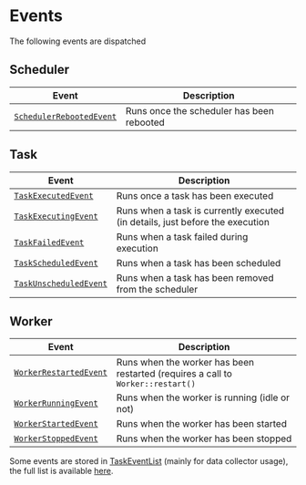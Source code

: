 # Events

The following events are dispatched

## Scheduler

| Event                                                                         | Description                                                                     |
| ------------------------------------------------------------------------------| ------------------------------------------------------------------------------- |
| [`SchedulerRebootedEvent`](../src/Event/SchedulerRebootedEvent.php)           | Runs once the scheduler has been rebooted                                       |

## Task

| Event                                                                         | Description                                                                     |
| ------------------------------------------------------------------------------| ------------------------------------------------------------------------------- |
| [`TaskExecutedEvent`](../src/Event/TaskExecutedEvent.php)                     | Runs once a task has been executed                                              |
| [`TaskExecutingEvent`](../src/Event/TaskExecutingEvent.php)                   | Runs when a task is currently executed (in details, just before the execution   |
| [`TaskFailedEvent`](../src/Event/TaskFailedEvent.php)                         | Runs when a task failed during execution                                        |
| [`TaskScheduledEvent`](../src/Event/TaskScheduledEvent.php)                   | Runs when a task has been scheduled                                             |
| [`TaskUnscheduledEvent`](../src/Event/TaskUnscheduledEvent.php)               | Runs when a task has been removed from the scheduler                            |

## Worker

| Event                                                                         | Description                                                                     |
| ------------------------------------------------------------------------------| ------------------------------------------------------------------------------- |
| [`WorkerRestartedEvent`](../src/Event/WorkerRestartedEvent.php)               | Runs when the worker has been restarted (requires a call to `Worker::restart()` |
| [`WorkerRunningEvent`](../src/Event/WorkerRunningEvent.php)                   | Runs when the worker is running (idle or not)                                   |
| [`WorkerStartedEvent`](../src/Event/WorkerStartedEvent.php)                   | Runs when the worker has been started                                           |
| [`WorkerStoppedEvent`](../src/Event/WorkerStoppedEvent.php)                   | Runs when the worker has been stopped                                           |

Some events are stored in [TaskEventList](../src/Event/TaskEventList.php) (mainly for data collector usage), 
the full list is available [here](../src/EventListener/TaskLoggerSubscriber.php).
